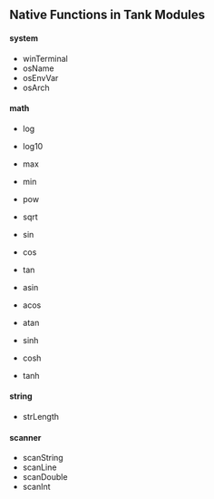## Native Functions in Tank Modules

#### system
- winTerminal
- osName
- osEnvVar
- osArch

#### math
- log
- log10

- max
- min

- pow
- sqrt

- sin
- cos
- tan

- asin
- acos
- atan

- sinh
- cosh
- tanh

#### string
- strLength

#### scanner
- scanString
- scanLine
- scanDouble
- scanInt

